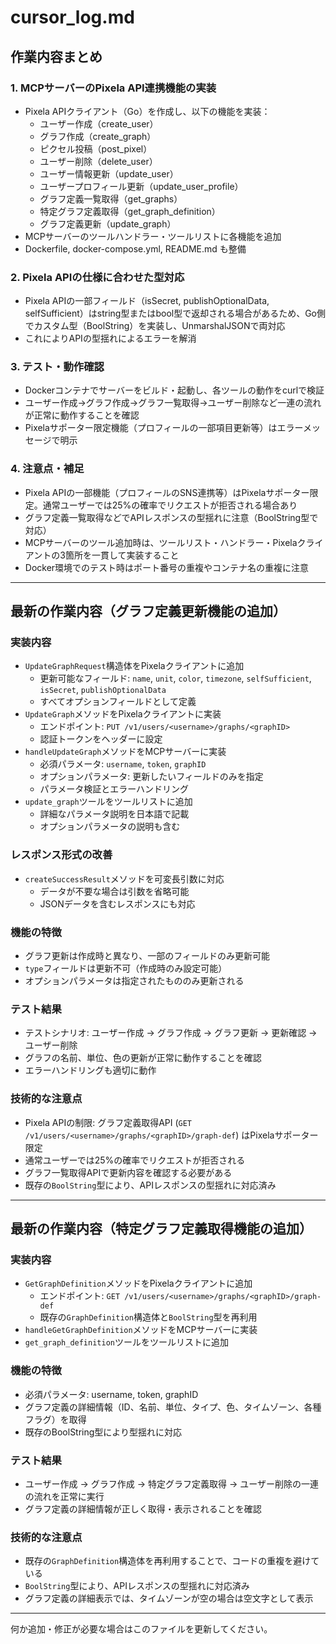 # cursor_log.md

## 作業内容まとめ

### 1. MCPサーバーのPixela API連携機能の実装
- Pixela APIクライアント（Go）を作成し、以下の機能を実装：
  - ユーザー作成（create_user）
  - グラフ作成（create_graph）
  - ピクセル投稿（post_pixel）
  - ユーザー削除（delete_user）
  - ユーザー情報更新（update_user）
  - ユーザープロフィール更新（update_user_profile）
  - グラフ定義一覧取得（get_graphs）
  - 特定グラフ定義取得（get_graph_definition）
  - グラフ定義更新（update_graph）
- MCPサーバーのツールハンドラー・ツールリストに各機能を追加
- Dockerfile, docker-compose.yml, README.md も整備

### 2. Pixela APIの仕様に合わせた型対応
- Pixela APIの一部フィールド（isSecret, publishOptionalData, selfSufficient）はstring型またはbool型で返却される場合があるため、Go側でカスタム型（BoolString）を実装し、UnmarshalJSONで両対応
- これによりAPIの型揺れによるエラーを解消

### 3. テスト・動作確認
- Dockerコンテナでサーバーをビルド・起動し、各ツールの動作をcurlで検証
- ユーザー作成→グラフ作成→グラフ一覧取得→ユーザー削除など一連の流れが正常に動作することを確認
- Pixelaサポーター限定機能（プロフィールの一部項目更新等）はエラーメッセージで明示

### 4. 注意点・補足
- Pixela APIの一部機能（プロフィールのSNS連携等）はPixelaサポーター限定。通常ユーザーでは25%の確率でリクエストが拒否される場合あり
- グラフ定義一覧取得などでAPIレスポンスの型揺れに注意（BoolString型で対応）
- MCPサーバーのツール追加時は、ツールリスト・ハンドラー・Pixelaクライアントの3箇所を一貫して実装すること
- Docker環境でのテスト時はポート番号の重複やコンテナ名の重複に注意

---

## 最新の作業内容（グラフ定義更新機能の追加）

### 実装内容
- `UpdateGraphRequest`構造体をPixelaクライアントに追加
  - 更新可能なフィールド: `name`, `unit`, `color`, `timezone`, `selfSufficient`, `isSecret`, `publishOptionalData`
  - すべてオプションフィールドとして定義
- `UpdateGraph`メソッドをPixelaクライアントに実装
  - エンドポイント: `PUT /v1/users/<username>/graphs/<graphID>`
  - 認証トークンをヘッダーに設定
- `handleUpdateGraph`メソッドをMCPサーバーに実装
  - 必須パラメータ: `username`, `token`, `graphID`
  - オプションパラメータ: 更新したいフィールドのみを指定
  - パラメータ検証とエラーハンドリング
- `update_graph`ツールをツールリストに追加
  - 詳細なパラメータ説明を日本語で記載
  - オプションパラメータの説明も含む

### レスポンス形式の改善
- `createSuccessResult`メソッドを可変長引数に対応
  - データが不要な場合は引数を省略可能
  - JSONデータを含むレスポンスにも対応

### 機能の特徴
- グラフ更新は作成時と異なり、一部のフィールドのみ更新可能
- `type`フィールドは更新不可（作成時のみ設定可能）
- オプションパラメータは指定されたもののみ更新される

### テスト結果
- テストシナリオ: ユーザー作成 → グラフ作成 → グラフ更新 → 更新確認 → ユーザー削除
- グラフの名前、単位、色の更新が正常に動作することを確認
- エラーハンドリングも適切に動作

### 技術的な注意点
- Pixela APIの制限: グラフ定義取得API (`GET /v1/users/<username>/graphs/<graphID>/graph-def`) はPixelaサポーター限定
- 通常ユーザーでは25%の確率でリクエストが拒否される
- グラフ一覧取得APIで更新内容を確認する必要がある
- 既存の`BoolString`型により、APIレスポンスの型揺れに対応済み

---

## 最新の作業内容（特定グラフ定義取得機能の追加）

### 実装内容
- `GetGraphDefinition`メソッドをPixelaクライアントに追加
  - エンドポイント: `GET /v1/users/<username>/graphs/<graphID>/graph-def`
  - 既存の`GraphDefinition`構造体と`BoolString`型を再利用
- `handleGetGraphDefinition`メソッドをMCPサーバーに実装
- `get_graph_definition`ツールをツールリストに追加

### 機能の特徴
- 必須パラメータ: username, token, graphID
- グラフ定義の詳細情報（ID、名前、単位、タイプ、色、タイムゾーン、各種フラグ）を取得
- 既存のBoolString型により型揺れに対応

### テスト結果
- ユーザー作成 → グラフ作成 → 特定グラフ定義取得 → ユーザー削除の一連の流れを正常に実行
- グラフ定義の詳細情報が正しく取得・表示されることを確認

### 技術的な注意点
- 既存の`GraphDefinition`構造体を再利用することで、コードの重複を避けている
- `BoolString`型により、APIレスポンスの型揺れに対応済み
- グラフ定義の詳細表示では、タイムゾーンが空の場合は空文字として表示

---

何か追加・修正が必要な場合はこのファイルを更新してください。 